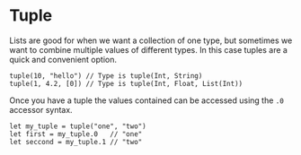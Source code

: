 # Tuple

Lists are good for when we want a collection of one type, but sometimes we want
to combine multiple values of different types. In this case tuples are a quick
and convenient option.

```gleam
tuple(10, "hello") // Type is tuple(Int, String)
tuple(1, 4.2, [0]) // Type is tuple(Int, Float, List(Int))
```

Once you have a tuple the values contained can be accessed using the `.0`
accessor syntax.

```gleam
let my_tuple = tuple("one", "two")
let first = my_tuple.0   // "one"
let seccond = my_tuple.1 // "two"
```
